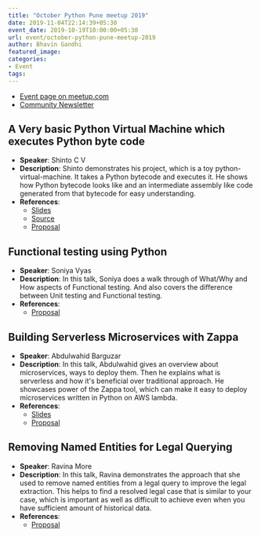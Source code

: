```yaml
---
title: "October Python Pune meetup 2019"
date: 2019-11-04T22:14:39+05:30
event_date: 2019-10-19T10:00:00+05:30
url: event/october-python-pune-meetup-2019
author: Bhavin Gandhi
featured_image:
categories:
- Event
tags:
---
```


  * [Event page on meetup.com](https://www.meetup.com/PythonPune/events/265678404//)
  * [Community Newsletter](./community_news.md)

## A Very basic Python Virtual Machine which executes Python byte code
  * **Speaker**: Shinto C V
  * **Description**: Shinto demonstrates his project, which is a toy
    python-virtual-machine. It takes a Python bytecode and executes
    it. He shows how Python bytecode looks like and an intermediate
    assembly like code generated from that bytecode for easy
    understanding.
  * **References**:
    * [Slides](https://docs.google.com/presentation/d/1f6TF-dVIj3of5uhqFuCvgKJcfYpqpSbk9Cr8gVuAH8M/edit?usp=sharing)
	* [Source](https://github.com/cshintov/py_vm/tree/talk/python-pune)
	* [Proposal](https://github.com/pythonpune/meetup-talks/issues/52)

## Functional testing using Python
  * **Speaker**: Soniya Vyas
  * **Description**: In this talk, Soniya does a walk through of
    What/Why and How aspects of Functional testing. And also covers
    the difference between Unit testing and Functional testing.
  * **References**:
    * [Proposal](https://github.com/pythonpune/meetup-talks/issues/55)

## Building Serverless Microservices with Zappa
  * **Speaker**: Abdulwahid Barguzar
  * **Description**: In this talk, Abdulwahid gives an overview about
    microservices, ways to deploy them. Then he explains what is
    serverless and how it's beneficial over traditional approach. He
    showcases power of the Zappa tool, which can make it easy to
    deploy microservices written in Python on AWS lambda.
  * **References**:
    * [Slides](https://docs.google.com/presentation/d/1QOUbKbXEYUpyqRnYvo7JNL-F4wnnHvSpalk1DcgZjiE/edit?usp=sharing)
    * [Proposal](https://github.com/pythonpune/meetup-talks/issues/53)

## Removing Named Entities for Legal Querying
  * **Speaker**: Ravina More
  * **Description**: In this talk, Ravina demonstrates the approach
    that she used to remove named entities from a legal query to
    improve the legal extraction. This helps to find a resolved legal
    case that is similar to your case, which is important as well as
    difficult to achieve even when you have sufficient amount of
    historical data.
  * **References**:
    * [Proposal](https://github.com/pythonpune/meetup-talks/issues/59)
